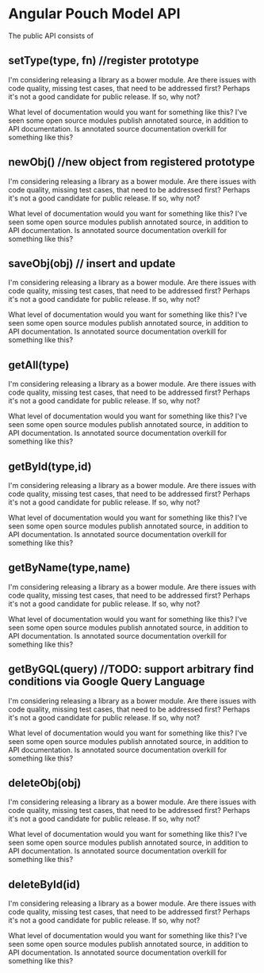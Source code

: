 <div class="page-header">
    <h1>Angular Pouch Model API</h1>
</div>

The public API consists of

## setType(type, fn) //register prototype

I'm considering releasing a library as a bower module. Are there issues with code quality, missing test cases, that need to be addressed first? Perhaps it's not a good candidate for public release. If so, why not?

What level of documentation would you want for something like this? I've seen some open source modules publish annotated source, in addition to API documentation. Is annotated source documentation overkill for something like this?

## newObj() //new object from registered prototype

I'm considering releasing a library as a bower module. Are there issues with code quality, missing test cases, that need to be addressed first? Perhaps it's not a good candidate for public release. If so, why not?

What level of documentation would you want for something like this? I've seen some open source modules publish annotated source, in addition to API documentation. Is annotated source documentation overkill for something like this?

## saveObj(obj) // insert and update

I'm considering releasing a library as a bower module. Are there issues with code quality, missing test cases, that need to be addressed first? Perhaps it's not a good candidate for public release. If so, why not?

What level of documentation would you want for something like this? I've seen some open source modules publish annotated source, in addition to API documentation. Is annotated source documentation overkill for something like this?

## getAll(type)

I'm considering releasing a library as a bower module. Are there issues with code quality, missing test cases, that need to be addressed first? Perhaps it's not a good candidate for public release. If so, why not?

What level of documentation would you want for something like this? I've seen some open source modules publish annotated source, in addition to API documentation. Is annotated source documentation overkill for something like this?

## getById(type,id)

I'm considering releasing a library as a bower module. Are there issues with code quality, missing test cases, that need to be addressed first? Perhaps it's not a good candidate for public release. If so, why not?

What level of documentation would you want for something like this? I've seen some open source modules publish annotated source, in addition to API documentation. Is annotated source documentation overkill for something like this?

## getByName(type,name)

I'm considering releasing a library as a bower module. Are there issues with code quality, missing test cases, that need to be addressed first? Perhaps it's not a good candidate for public release. If so, why not?

What level of documentation would you want for something like this? I've seen some open source modules publish annotated source, in addition to API documentation. Is annotated source documentation overkill for something like this?

## getByGQL(query) //TODO: support arbitrary find conditions via Google Query Language

I'm considering releasing a library as a bower module. Are there issues with code quality, missing test cases, that need to be addressed first? Perhaps it's not a good candidate for public release. If so, why not?

What level of documentation would you want for something like this? I've seen some open source modules publish annotated source, in addition to API documentation. Is annotated source documentation overkill for something like this?

## deleteObj(obj)

I'm considering releasing a library as a bower module. Are there issues with code quality, missing test cases, that need to be addressed first? Perhaps it's not a good candidate for public release. If so, why not?

What level of documentation would you want for something like this? I've seen some open source modules publish annotated source, in addition to API documentation. Is annotated source documentation overkill for something like this?

## deleteById(id)

I'm considering releasing a library as a bower module. Are there issues with code quality, missing test cases, that need to be addressed first? Perhaps it's not a good candidate for public release. If so, why not?

What level of documentation would you want for something like this? I've seen some open source modules publish annotated source, in addition to API documentation. Is annotated source documentation overkill for something like this?



